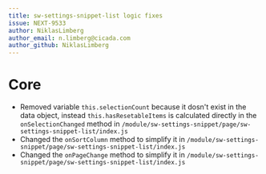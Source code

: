 ```yaml
---
title: sw-settings-snippet-list logic fixes
issue: NEXT-9533
author: NiklasLimberg
author_email: n.limberg@cicada.com 
author_github: NiklasLimberg
---
```

# Core
* Removed variable `this.selectionCount` because it dosn't exist in the data object, instead `this.hasResetableItems` is calculated directly in the `onSelectionChanged` method in `/module/sw-settings-snippet/page/sw-settings-snippet-list/index.js`
* Changed the `onSortColumn` method to simplify it in `/module/sw-settings-snippet/page/sw-settings-snippet-list/index.js`
* Changed the `onPageChange` method to simplify it in `/module/sw-settings-snippet/page/sw-settings-snippet-list/index.js`
